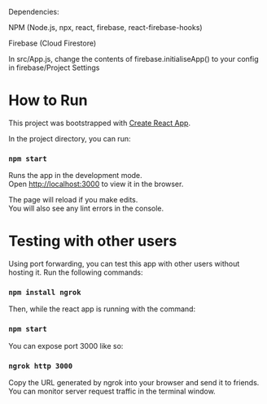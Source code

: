 Dependencies:

NPM (Node.js, npx, react, firebase, react-firebase-hooks)

Firebase (Cloud Firestore)

In src/App.js, change the contents of firebase.initialiseApp() to your config in firebase/Project Settings

# How to Run

This project was bootstrapped with [Create React App](https://github.com/facebook/create-react-app).

In the project directory, you can run:

### `npm start`

Runs the app in the development mode.\
Open [http://localhost:3000](http://localhost:3000) to view it in the browser.

The page will reload if you make edits.\
You will also see any lint errors in the console.

# Testing with other users

Using port forwarding, you can test this app with other users without hosting it.
Run the following commands:

### `npm install ngrok`

Then, while the react app is running with the command:

### `npm start`

You can expose port 3000 like so:

### `ngrok http 3000`

Copy the URL generated by ngrok into your browser and send it to friends. You can
monitor server request traffic in the terminal window.


